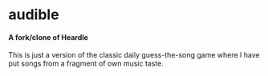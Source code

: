 # audible
#### A fork/clone of Heardle
This is just a version of the classic daily guess-the-song game where I have put songs from a fragment of own music taste.
